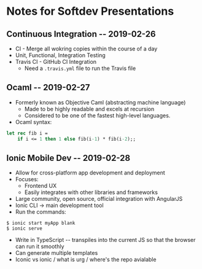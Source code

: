 # Notes for Softdev Presentations

## Continuous Integration -- 2019-02-26
- CI - Merge all wokring copies within the course of a day
- Unit, Functional, Integration Testing
- Travis CI - GitHub CI Integration
  - Need a `.travis.yml` file to run the Travis file

## Ocaml -- 2019-02-27
- Formerly known as Objective Caml (abstracting machine language)
  - Made to be highly readable and excels at recursion
  - Considered to be one of the fastest high-level languages.
- Ocaml syntax:
``` ocaml
let rec fib i =
    if i <= 1 then 1 else fib(i-1) * fib(i-2);;
```

## Ionic Mobile Dev -- 2019-02-28
- Allow for cross-platform app development and deployment
- Focuses:
  - Frontend UX
  - Easily integrates with other libraries and frameworks
- Large community, open source, official integration with AngularJS
- Ionic CLI -> main development tool
- Run the commands:
```
$ ionic start myApp blank
$ ionic serve
```
- Write in TypeScript -- transpiles into the current JS so that the browser can run it smoothly
- Can generate multiple templates
- Iconic vs ionic / what is urg / where's the repo avialable
